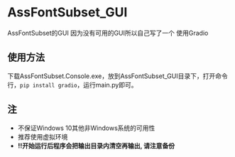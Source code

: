 # AssFontSubset_GUI

AssFontSubset的GUI
因为没有可用的GUI所以自己写了一个
使用Gradio

## 使用方法

下载AssFontSubset.Console.exe，放到AssFontSubset_GUI目录下，打开命令行，`pip install gradio`，运行main.py即可。

## 注

- 不保证Windows 10其他非Windows系统的可用性
- 推荐使用虚拟环境
- **!!开始运行后程序会把输出目录内清空再输出, 请注意备份**